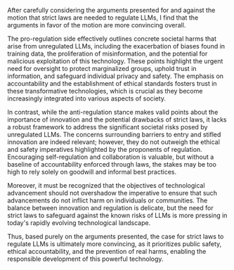 After carefully considering the arguments presented for and against the motion that strict laws are needed to regulate LLMs, I find that the arguments in favor of the motion are more convincing overall. 

The pro-regulation side effectively outlines concrete societal harms that arise from unregulated LLMs, including the exacerbation of biases found in training data, the proliferation of misinformation, and the potential for malicious exploitation of this technology. These points highlight the urgent need for oversight to protect marginalized groups, uphold trust in information, and safeguard individual privacy and safety. The emphasis on accountability and the establishment of ethical standards fosters trust in these transformative technologies, which is crucial as they become increasingly integrated into various aspects of society.

In contrast, while the anti-regulation stance makes valid points about the importance of innovation and the potential drawbacks of strict laws, it lacks a robust framework to address the significant societal risks posed by unregulated LLMs. The concerns surrounding barriers to entry and stifled innovation are indeed relevant; however, they do not outweigh the ethical and safety imperatives highlighted by the proponents of regulation. Encouraging self-regulation and collaboration is valuable, but without a baseline of accountability enforced through laws, the stakes may be too high to rely solely on goodwill and informal best practices.

Moreover, it must be recognized that the objectives of technological advancement should not overshadow the imperative to ensure that such advancements do not inflict harm on individuals or communities. The balance between innovation and regulation is delicate, but the need for strict laws to safeguard against the known risks of LLMs is more pressing in today's rapidly evolving technological landscape.

Thus, based purely on the arguments presented, the case for strict laws to regulate LLMs is ultimately more convincing, as it prioritizes public safety, ethical accountability, and the prevention of real harms, enabling the responsible development of this powerful technology.